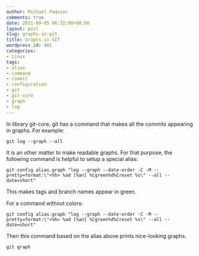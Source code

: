 ```yaml
---
author: Michael Paquier
comments: true
date: 2011-09-05 06:32:00+00:00
layout: post
slug: graphs-in-git
title: Graphs in GIT
wordpress_id: 481
categories:
- Linux
tags:
- alias
- command
- commit
- configuration
- git
- git-core
- graph
- log
---
```


In library git-core, git has a command that makes all the commits appearing in graphs.
For example:

    git log --graph --all

It is an other matter to make readable graphs. For that purpose, the following command is helpful to setup a special alias:

    git config alias.graph "log --graph --date-order -C -M --pretty=format:\"<%h> %ad [%an] %Cgreen%d%Creset %s\" --all --date=short"

This makes tags and branch names appear in green.

For a command without colors:

    git config alias.graph "log --graph --date-order -C -M --pretty=format:\"<%h> %ad [%an] %Cgreen%d%Creset %s\" --all --date=short"

Then this command based on the alias above prints nice-looking graphs.

    git graph
